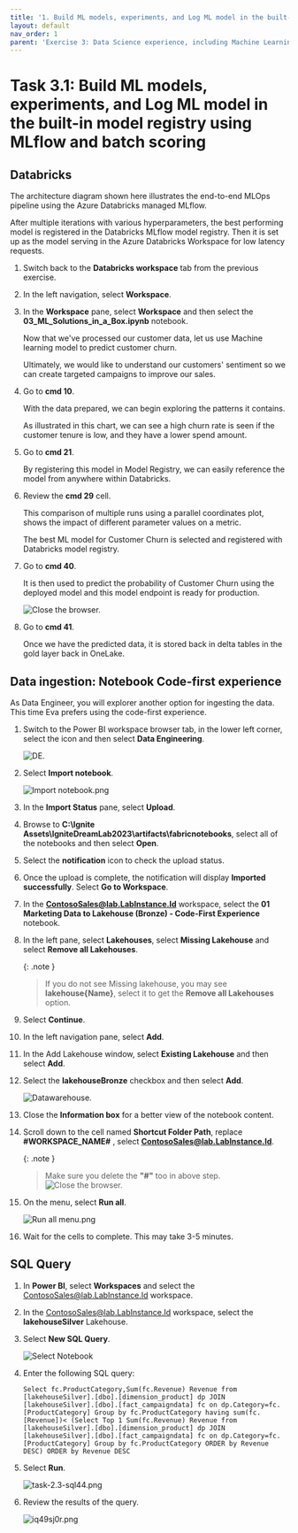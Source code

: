 ```yaml
---
title: '1. Build ML models, experiments, and Log ML model in the built-in model registry using MLflow and batch scoring'
layout: default
nav_order: 1
parent: 'Exercise 3: Data Science experience, including Machine Learning scenarios'
---
```


# Task 3.1: Build ML models, experiments, and Log ML model in the built-in model registry using MLflow and batch scoring

## Databricks

The architecture diagram shown here illustrates the end-to-end MLOps pipeline using the Azure Databricks managed MLflow. 

After multiple iterations with various hyperparameters, the best performing model is registered in the Databricks MLflow model registry. Then it is set up as the model serving in the Azure Databricks Workspace for low latency requests.


1. Switch back to the **Databricks workspace** tab from the previous exercise.

2. In the left navigation, select **Workspace**.

2. In the **Workspace** pane, select **Workspace** and then select the **03_ML_Solutions_in_a_Box.ipynb** notebook.

	Now that we've processed our customer data, let us use Machine learning model to predict customer churn.

	Ultimately, we would like to understand our customers' sentiment so we can create targeted campaigns to improve our sales.

3. Go to **cmd 10**.

	With the data prepared, we can begin exploring the patterns it contains. 

	As illustrated in this chart, we can see a high churn rate is seen if the customer tenure is low, and they have a lower spend amount.

	<!-- 4. Go to **cmd 20**. -->

5. Go to **cmd 21**. 

	By registering this model in Model Registry, we can easily reference the model from anywhere within Databricks. 

6. Review the **cmd 29** cell.

	This comparison of multiple runs using a parallel coordinates plot, shows the impact of different parameter values on a metric.

	The best ML model for Customer Churn is selected and registered with Databricks model registry.

7. Go to **cmd 40**.

	It is then used to predict the probability of Customer Churn using the deployed model and this model endpoint is ready for production.

   ![Close the browser.](../media/instructions240153/task-3.1.8.png)

8. Go to **cmd 41**. 

	Once we have the predicted data, it is stored back in delta tables in the gold layer back in OneLake.


## Data ingestion: Notebook Code-first experience

As Data Engineer, you will explorer another option for ingesting the data. This time Eva prefers using the code-first experience. 

1. Switch to the Power BI workspace browser tab, in the lower left corner, select the icon and then select **Data Engineering**.

	![DE.](../media/instructions240153/task-1.3.1.png)

2. Select **Import notebook**.

	![Import notebook.png](../media/instructions249094/ImportNotebook.png)
	
3. In the **Import Status** pane, select **Upload**.
	
4. Browse to **C:\Ignite Assets\IgniteDreamLab2023\artifacts\fabricnotebooks**, select all of the notebooks and then select **Open**.

5. Select the **notification** icon to check the upload status. 

6. Once the upload is complete, the notification will display **Imported successfully**. Select **Go to Workspace**.

7. In the **ContosoSales@lab.LabInstance.Id** workspace, select the **01 Marketing Data to Lakehouse (Bronze) - Code-First Experience** notebook.

8. In the left pane, select **Lakehouses**, select **Missing Lakehouse** and select **Remove all Lakehouses**.

	{: .note }
 	>If you do not see Missing lakehouse, you may see **lakehouse{Name}**, select it to get the **Remove all Lakehouses** option.

9. Select **Continue**.

10. In the left navigation pane, select **Add**.

11. In the Add Lakehouse window, select **Existing Lakehouse** and then select **Add**.

12. Select the **lakehouseBronze** checkbox and then select **Add**.

	![Datawarehouse.](../media/instructions240153/task-1.3-notebook-15.png)

13. Close the **Information box** for a better view of the notebook content.

14. Scroll down to the cell named **Shortcut Folder Path**, replace **#WORKSPACE_NAME#** , select **ContosoSales@lab.LabInstance.Id**.

	{: .note }
 	>Make sure you delete the **"#"** too in above step.
		![Close the browser.](../media/instructions240153/task-1.3-notebook-18.png)

15. On the menu, select **Run all**.

	![Run all menu.png](../media/instructions249094/RunAllMenu.png)

16. Wait for the cells to complete. This may take 3-5 minutes.


## SQL Query

1. In **Power BI**, select **Workspaces** and select the ContosoSales@lab.LabInstance.Id workspace.

1. In the ContosoSales@lab.LabInstance.Id workspace, select the **lakehouseSilver** Lakehouse.

1. Select **New SQL Query**.

	![Select Notebook](../media/instructions240153/task-2.3-sql4.png)

2. Enter the following SQL query:
	```-wrap
	Select fc.ProductCategory,Sum(fc.Revenue) Revenue from [lakehouseSilver].[dbo].[dimension_product] dp JOIN [lakehouseSilver].[dbo].[fact_campaigndata] fc on dp.Category=fc.[ProductCategory] Group by fc.ProductCategory having sum(fc.[Revenue])< (Select Top 1 Sum(fc.Revenue) Revenue from [lakehouseSilver].[dbo].[dimension_product] dp JOIN [lakehouseSilver].[dbo].[fact_campaigndata] fc on dp.Category=fc.[ProductCategory] Group by fc.ProductCategory ORDER by Revenue DESC) ORDER by Revenue DESC 
	```

3. Select **Run**.

	![task-2.3-sql44.png](../media/instructions240153/task-2.3-sql44.png)

4. Review the results of the query.

	![iq49sj0r.png](../media/instructions249094/iq49sj0r.png)
